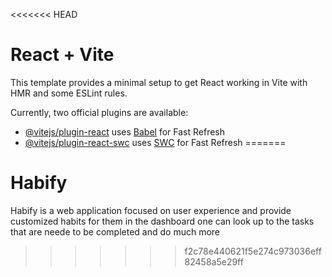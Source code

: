 <<<<<<< HEAD
# React + Vite

This template provides a minimal setup to get React working in Vite with HMR and some ESLint rules.

Currently, two official plugins are available:

- [@vitejs/plugin-react](https://github.com/vitejs/vite-plugin-react/blob/main/packages/plugin-react/README.md) uses [Babel](https://babeljs.io/) for Fast Refresh
- [@vitejs/plugin-react-swc](https://github.com/vitejs/vite-plugin-react-swc) uses [SWC](https://swc.rs/) for Fast Refresh
=======
# Habify
Habify is a web application focused on user experience and provide customized habits for them in the dashboard one can look up to the tasks that are neede to be completed and do much more 
>>>>>>> f2c78e440621f5e274c973036eff82458a5e29ff
